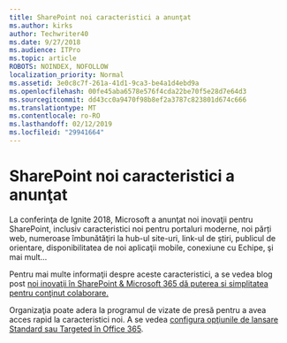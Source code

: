 ```yaml
---
title: SharePoint noi caracteristici a anunţat
ms.author: kirks
author: Techwriter40
ms.date: 9/27/2018
ms.audience: ITPro
ms.topic: article
ROBOTS: NOINDEX, NOFOLLOW
localization_priority: Normal
ms.assetid: 3e0c8c7f-261a-41d1-9ca3-be4a1d4ebd9a
ms.openlocfilehash: 00fe45aba6578e576f4cda22be70f5e28d7e64d3
ms.sourcegitcommit: dd43cc0a9470f98b8ef2a3787c823801d674c666
ms.translationtype: MT
ms.contentlocale: ro-RO
ms.lasthandoff: 02/12/2019
ms.locfileid: "29941664"
---
```

# <a name="sharepoint-new-features-announced"></a>SharePoint noi caracteristici a anunţat

La conferinţa de Ignite 2018, Microsoft a anunţat noi inovaţii pentru SharePoint, inclusiv caracteristici noi pentru portaluri moderne, noi părți web, numeroase îmbunătăţiri la hub-ul site-uri, link-ul de ştiri, publicul de orientare, disponibilitatea de noi aplicaţii mobile, conexiune cu Echipe, şi mai mult...
  
Pentru mai multe informaţii despre aceste caracteristici, a se vedea blog post [noi inovaţii în SharePoint &amp; Microsoft 365 dă puterea si simplitatea pentru conţinut colaborare.](https://go.microsoft.com/fwlink/?linkid=2026502)
  
Organizaţia poate adera la programul de vizate de presă pentru a avea acces rapid la caracteristici noi. A se vedea [configura opţiunile de lansare Standard sau Targeted în Office 365](https://docs.microsoft.com/office365/admin/manage/release-options-in-office-365).

